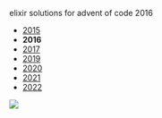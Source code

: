 elixir solutions for advent of code 2016

* [2015](https://github.com/thth/aoc_2015)
* __2016__
* [2017](https://github.com/thth/aoc_2017)
* [2019](https://github.com/thth/aoc_2019)
* [2020](https://github.com/thth/aoc_2020)
* [2021](https://github.com/thth/aoc_2021)
* [2022](https://github.com/thth/aoc_2022)

![](https://user-images.githubusercontent.com/7574985/103169697-f7cd0b80-47f2-11eb-87a4-57157db2b971.png)